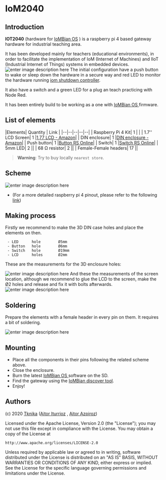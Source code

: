 # IoM2040



## Introduction

**IOT2040** (hardware for [IoMBian OS](https://github.com/Tknika/iombian) ) is a raspberry pi 4 based gateway hardware for industrial teaching area. 

It has been developed mainly for teachers (educational environments), in order to facilitate the implementation of IoM (Internet of Machines) and IIoT (Industrial Internet of Things) systems in embedded devices.
![enter image description here](https://github.com/axpirina/IOM2040/blob/main/IOT2040k.png "IOM2040")
The initial configuration have a push button to wake or sleep down the hardware in a secure way and red LED to monitor the hardware running [iom shutdown controller](https://github.com/Tknika/iom2040-shutdown-controller).

 It also have a switch and a green LED for a plug an teach practicing with Node Red.  
 
It has been entirely build to be working as a one with [IoMBian OS ](https://github.com/Tknika/iombian) firmware.


## List of elements
|Elements| Quantity | Link | 
|--|--|--|--|--|
| Raspberry Pi 4 Kit| 1 | |
| 1.7'' LCD Screen| 1 |[1,77 LCD - Amazon](https://www.amazon.es/AZDelivery-Pantalla-Pulgadas-p%C3%ADxeles-Display/dp/B07TJGF8HS/ref=sr_1_2?__mk_es_ES=%C3%85M%C3%85%C5%BD%C3%95%C3%91&dchild=1&keywords=raspberry%2Bpi%2B1.77%2Btft&qid=1603185668&sr=8-2&th=1)|
| DIN enclosure| 1 |[DIN enclosure - Amazon](https://www.amazon.es/GeeekPi-Caja-para-Raspberry-riel/dp/B083B93PPM)|
| Push button| 1 |[Button RS Online](https://es.rs-online.com/web/p/botones-pulsadores/0320988/)|
| Switch| 1 |[Switch RS Online](https://es.rs-online.com/web/p/botones-pulsadores/1115778/)|
| 5mm LED| 2 ||
| 68 Ω resistor| 2 ||
| Female-Female headers| 17 ||

> **Warning**: Try to buy locally ```nearest store```.

## Scheme
![enter image description here](https://lh3.googleusercontent.com/oWflP5bfZTtJlv-J429yIIOq5YmHtLOYJqOI9CBtldYAgg1OJi9KcoHFFvBDa0GRCT9idU84Kr8jjw "Scheme")


  - (For a more detailed raspberry pi 4 pinout, please refer to the following [link](https://www.raspberrypi.org/documentation/usage/gpio/))


## Making process

Firstly we recommend to make the 3D DIN case holes and place the elements on then. 

	 - LED 		hole 		Ø5mm
	 - Button 	hole 		Ø6mm
	 - Switch 	hole 		Ø19mm
	 - LCD		holes		Ø2mm

These are the measurements for the 3D enclosure holes:

![enter image description here](https://lh3.googleusercontent.com/0USz9_-jstyh0bE22fXo4tY2aYRqqFAteGH1i3OpO5lSuIBfVyHOM7LMI21FbrwtA9DBfQO_VFh-Fw "3D enclosure")
And these the measurements of the screen location, although we recommend to glue the LCD to the screen, make the Ø2 holes and release and fix it with bolts afterwards.
![enter image description here](https://lh3.googleusercontent.com/SfB6Nw3MIV0L4Yi3q_pOGjSzyYWF7LTtdLGIeW6w9ipCNhOicRko2MsVpm0B_33aGONbmdcEPzgPiw "LCD")
## Soldering

Prepare the elements with a female header in every pin on them. It requires a bit of soldering.

![enter image description here](https://lh3.googleusercontent.com/r_Olo5XvKqdSfHvQHkE7F9TzCm4_Tp4bpMi6mgk_NmQzpQB3OhuFc5QZ5BaVWSCLEG7oBKZoi4cP-g)

## Mounting

 - Place all the components in their pins following the related scheme above.
 - Close the enclosure.
 - Burn the latest [IoMBian OS ](https://github.com/Tknika/iombian)  software on the SD.
 - Find the gateway using the [IoMBian discover tool](https://github.com/Tknika/iombian-discover).
 - Enjoy!

## Authors

(c) 2020 [Tknika](https://tknika.eus/) ([Aitor Iturrioz](https://github.com/bodiroga) ,  [Aitor Azpiroz](https://github.com/axpirina))

Licensed under the Apache License, Version 2.0 (the "License");
you may not use this file except in compliance with the License.
You may obtain a copy of the License at

    http://www.apache.org/licenses/LICENSE-2.0

Unless required by applicable law or agreed to in writing, software
distributed under the License is distributed on an "AS IS" BASIS,
WITHOUT WARRANTIES OR CONDITIONS OF ANY KIND, either express or implied.
See the License for the specific language governing permissions and
limitations under the License.
